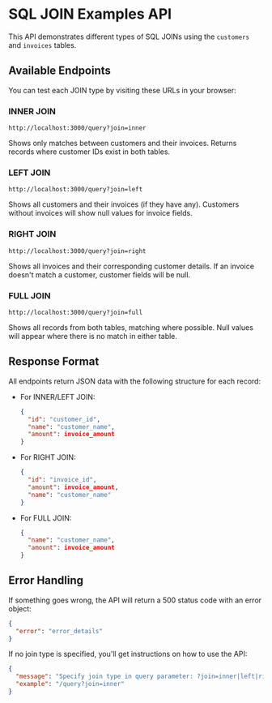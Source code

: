 # SQL JOIN Examples API

This API demonstrates different types of SQL JOINs using the `customers` and `invoices` tables.

## Available Endpoints

You can test each JOIN type by visiting these URLs in your browser:

### INNER JOIN

```
http://localhost:3000/query?join=inner
```

Shows only matches between customers and their invoices. Returns records where customer IDs exist in both tables.

### LEFT JOIN

```
http://localhost:3000/query?join=left
```

Shows all customers and their invoices (if they have any). Customers without invoices will show null values for invoice fields.

### RIGHT JOIN

```
http://localhost:3000/query?join=right
```

Shows all invoices and their corresponding customer details. If an invoice doesn't match a customer, customer fields will be null.

### FULL JOIN

```
http://localhost:3000/query?join=full
```

Shows all records from both tables, matching where possible. Null values will appear where there is no match in either table.

## Response Format

All endpoints return JSON data with the following structure for each record:

- For INNER/LEFT JOIN:

  ```json
  {
    "id": "customer_id",
    "name": "customer_name",
    "amount": invoice_amount
  }
  ```

- For RIGHT JOIN:

  ```json
  {
    "id": "invoice_id",
    "amount": invoice_amount,
    "name": "customer_name"
  }
  ```

- For FULL JOIN:
  ```json
  {
    "name": "customer_name",
    "amount": invoice_amount
  }
  ```

## Error Handling

If something goes wrong, the API will return a 500 status code with an error object:

```json
{
  "error": "error_details"
}
```

If no join type is specified, you'll get instructions on how to use the API:

```json
{
  "message": "Specify join type in query parameter: ?join=inner|left|right|full",
  "example": "/query?join=inner"
}
```
